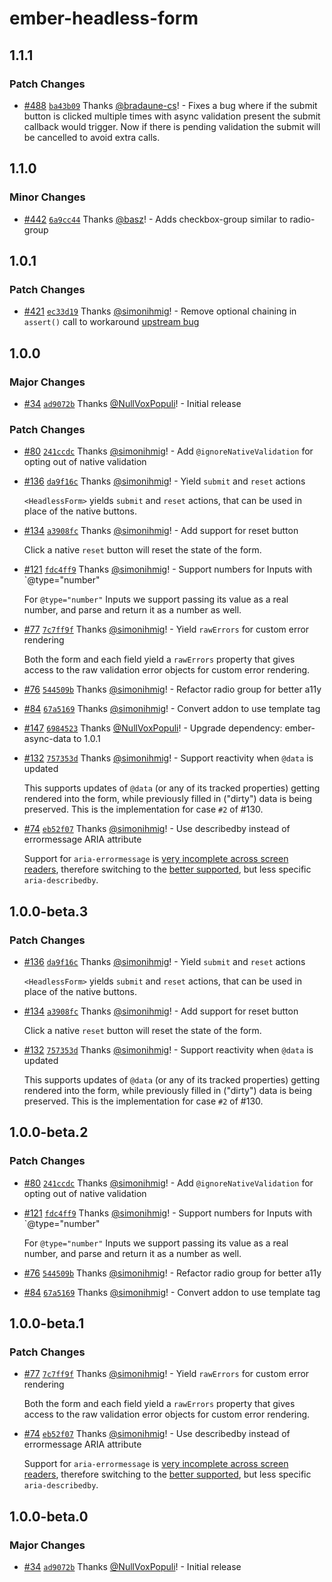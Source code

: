 # ember-headless-form

## 1.1.1

### Patch Changes

- [#488](https://github.com/CrowdStrike/ember-headless-form/pull/488) [`ba43b09`](https://github.com/CrowdStrike/ember-headless-form/commit/ba43b09621284b1445b1f187f06736f94f29bcfc) Thanks [@bradaune-cs](https://github.com/bradaune-cs)! - Fixes a bug where if the submit button is clicked multiple times with async validation present the submit callback would trigger. Now if there is pending validation the submit will be cancelled to avoid extra calls.

## 1.1.0

### Minor Changes

- [#442](https://github.com/CrowdStrike/ember-headless-form/pull/442) [`6a9cc44`](https://github.com/CrowdStrike/ember-headless-form/commit/6a9cc44fc35eeb8ba034a23226ea1c2d06130969) Thanks [@basz](https://github.com/basz)! - Adds checkbox-group similar to radio-group

## 1.0.1

### Patch Changes

- [#421](https://github.com/CrowdStrike/ember-headless-form/pull/421) [`ec33d19`](https://github.com/CrowdStrike/ember-headless-form/commit/ec33d19ee5edc81f344b12fb9a40385cedf3bb2d) Thanks [@simonihmig](https://github.com/simonihmig)! - Remove optional chaining in `assert()` call to workaround [upstream bug](https://github.com/ember-cli/babel-plugin-debug-macros/issues/89)

## 1.0.0

### Major Changes

- [#34](https://github.com/CrowdStrike/ember-headless-form/pull/34) [`ad9072b`](https://github.com/CrowdStrike/ember-headless-form/commit/ad9072bd02cb38a75a1d05efdfefb88dc827cade) Thanks [@NullVoxPopuli](https://github.com/NullVoxPopuli)! - Initial release

### Patch Changes

- [#80](https://github.com/CrowdStrike/ember-headless-form/pull/80) [`241ccdc`](https://github.com/CrowdStrike/ember-headless-form/commit/241ccdcedaf52d8af8b3f366b61d3055e9e38fc9) Thanks [@simonihmig](https://github.com/simonihmig)! - Add `@ignoreNativeValidation` for opting out of native validation

- [#136](https://github.com/CrowdStrike/ember-headless-form/pull/136) [`da9f16c`](https://github.com/CrowdStrike/ember-headless-form/commit/da9f16c5165c98c70f3f5caf0042aa162fb435bc) Thanks [@simonihmig](https://github.com/simonihmig)! - Yield `submit` and `reset` actions

  `<HeadlessForm>` yields `submit` and `reset` actions, that can be used in place of the native buttons.

- [#134](https://github.com/CrowdStrike/ember-headless-form/pull/134) [`a3908fc`](https://github.com/CrowdStrike/ember-headless-form/commit/a3908fcf51dc1caa955a355c3e8e2a23d2cc341c) Thanks [@simonihmig](https://github.com/simonihmig)! - Add support for reset button

  Click a native `reset` button will reset the state of the form.

- [#121](https://github.com/CrowdStrike/ember-headless-form/pull/121) [`fdc4ff9`](https://github.com/CrowdStrike/ember-headless-form/commit/fdc4ff9fd8a2ba00c1f2f1fe04ece8f83ffe97b3) Thanks [@simonihmig](https://github.com/simonihmig)! - Support numbers for Inputs with `@type="number"

  For `@type="number"` Inputs we support passing its value as a real number, and parse and return it as a number as well.

- [#77](https://github.com/CrowdStrike/ember-headless-form/pull/77) [`7c7ff9f`](https://github.com/CrowdStrike/ember-headless-form/commit/7c7ff9f47a24eeddd9ac8f9a4c2643eb5e500582) Thanks [@simonihmig](https://github.com/simonihmig)! - Yield `rawErrors` for custom error rendering

  Both the form and each field yield a `rawErrors` property that gives access to the raw validation error objects for custom error rendering.

- [#76](https://github.com/CrowdStrike/ember-headless-form/pull/76) [`544509b`](https://github.com/CrowdStrike/ember-headless-form/commit/544509b256fb171e62cc74b2cba2b2f32faa6f35) Thanks [@simonihmig](https://github.com/simonihmig)! - Refactor radio group for better a11y

- [#84](https://github.com/CrowdStrike/ember-headless-form/pull/84) [`67a5169`](https://github.com/CrowdStrike/ember-headless-form/commit/67a5169eb11552d7db9eb1f2553f59dfaad9aa65) Thanks [@simonihmig](https://github.com/simonihmig)! - Convert addon to use template tag

- [#147](https://github.com/CrowdStrike/ember-headless-form/pull/147) [`6984523`](https://github.com/CrowdStrike/ember-headless-form/commit/69845235c295e05c27ab873cd0af91feebc799c2) Thanks [@NullVoxPopuli](https://github.com/NullVoxPopuli)! - Upgrade dependency: ember-async-data to 1.0.1

- [#132](https://github.com/CrowdStrike/ember-headless-form/pull/132) [`757353d`](https://github.com/CrowdStrike/ember-headless-form/commit/757353de0015e3d10db771dfe41bd366f3a284c7) Thanks [@simonihmig](https://github.com/simonihmig)! - Support reactivity when `@data` is updated

  This supports updates of `@data` (or any of its tracked properties) getting rendered into the form, while previously filled in ("dirty") data is being preserved. This is the implementation for case `#2` of #130.

- [#74](https://github.com/CrowdStrike/ember-headless-form/pull/74) [`eb52f07`](https://github.com/CrowdStrike/ember-headless-form/commit/eb52f0756ed85b34943737248ee0dc569b5408f1) Thanks [@simonihmig](https://github.com/simonihmig)! - Use describedby instead of errormessage ARIA attribute

  Support for `aria-errormessage` is [very incomplete across screen readers](https://a11ysupport.io/tech/aria/aria-errormessage_attribute), therefore switching to the [better supported](https://a11ysupport.io/tech/aria/aria-describedby_attribute), but less specific `aria-describedby`.

## 1.0.0-beta.3

### Patch Changes

- [#136](https://github.com/CrowdStrike/ember-headless-form/pull/136) [`da9f16c`](https://github.com/CrowdStrike/ember-headless-form/commit/da9f16c5165c98c70f3f5caf0042aa162fb435bc) Thanks [@simonihmig](https://github.com/simonihmig)! - Yield `submit` and `reset` actions

  `<HeadlessForm>` yields `submit` and `reset` actions, that can be used in place of the native buttons.

- [#134](https://github.com/CrowdStrike/ember-headless-form/pull/134) [`a3908fc`](https://github.com/CrowdStrike/ember-headless-form/commit/a3908fcf51dc1caa955a355c3e8e2a23d2cc341c) Thanks [@simonihmig](https://github.com/simonihmig)! - Add support for reset button

  Click a native `reset` button will reset the state of the form.

- [#132](https://github.com/CrowdStrike/ember-headless-form/pull/132) [`757353d`](https://github.com/CrowdStrike/ember-headless-form/commit/757353de0015e3d10db771dfe41bd366f3a284c7) Thanks [@simonihmig](https://github.com/simonihmig)! - Support reactivity when `@data` is updated

  This supports updates of `@data` (or any of its tracked properties) getting rendered into the form, while previously filled in ("dirty") data is being preserved. This is the implementation for case `#2` of #130.

## 1.0.0-beta.2

### Patch Changes

- [#80](https://github.com/CrowdStrike/ember-headless-form/pull/80) [`241ccdc`](https://github.com/CrowdStrike/ember-headless-form/commit/241ccdcedaf52d8af8b3f366b61d3055e9e38fc9) Thanks [@simonihmig](https://github.com/simonihmig)! - Add `@ignoreNativeValidation` for opting out of native validation

- [#121](https://github.com/CrowdStrike/ember-headless-form/pull/121) [`fdc4ff9`](https://github.com/CrowdStrike/ember-headless-form/commit/fdc4ff9fd8a2ba00c1f2f1fe04ece8f83ffe97b3) Thanks [@simonihmig](https://github.com/simonihmig)! - Support numbers for Inputs with `@type="number"

  For `@type="number"` Inputs we support passing its value as a real number, and parse and return it as a number as well.

- [#76](https://github.com/CrowdStrike/ember-headless-form/pull/76) [`544509b`](https://github.com/CrowdStrike/ember-headless-form/commit/544509b256fb171e62cc74b2cba2b2f32faa6f35) Thanks [@simonihmig](https://github.com/simonihmig)! - Refactor radio group for better a11y

- [#84](https://github.com/CrowdStrike/ember-headless-form/pull/84) [`67a5169`](https://github.com/CrowdStrike/ember-headless-form/commit/67a5169eb11552d7db9eb1f2553f59dfaad9aa65) Thanks [@simonihmig](https://github.com/simonihmig)! - Convert addon to use template tag

## 1.0.0-beta.1

### Patch Changes

- [#77](https://github.com/CrowdStrike/ember-headless-form/pull/77) [`7c7ff9f`](https://github.com/CrowdStrike/ember-headless-form/commit/7c7ff9f47a24eeddd9ac8f9a4c2643eb5e500582) Thanks [@simonihmig](https://github.com/simonihmig)! - Yield `rawErrors` for custom error rendering

  Both the form and each field yield a `rawErrors` property that gives access to the raw validation error objects for custom error rendering.

- [#74](https://github.com/CrowdStrike/ember-headless-form/pull/74) [`eb52f07`](https://github.com/CrowdStrike/ember-headless-form/commit/eb52f0756ed85b34943737248ee0dc569b5408f1) Thanks [@simonihmig](https://github.com/simonihmig)! - Use describedby instead of errormessage ARIA attribute

  Support for `aria-errormessage` is [very incomplete across screen readers](https://a11ysupport.io/tech/aria/aria-errormessage_attribute), therefore switching to the [better supported](https://a11ysupport.io/tech/aria/aria-describedby_attribute), but less specific `aria-describedby`.

## 1.0.0-beta.0

### Major Changes

- [#34](https://github.com/CrowdStrike/ember-headless-form/pull/34) [`ad9072b`](https://github.com/CrowdStrike/ember-headless-form/commit/ad9072bd02cb38a75a1d05efdfefb88dc827cade) Thanks [@NullVoxPopuli](https://github.com/NullVoxPopuli)! - Initial release
